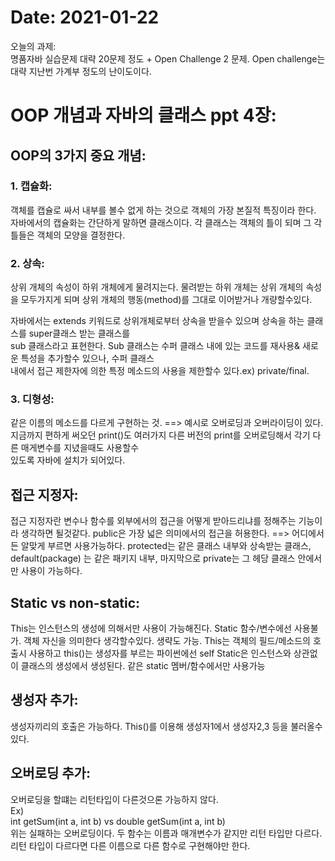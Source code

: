 
# Date: 2021-01-22
오늘의 과제:  
명품자바 실습문제 대략 20문제 정도 + Open Challenge 2 문제. Open challenge는 대략 지난번 가계부 정도의 난이도이다.

# OOP 개념과 자바의 클래스 ppt 4장:
## OOP의 3가지 중요 개념:
### 1. 캡슐화:  
  객체를 캡슐로 싸서 내부를 볼수 없게 하는 것으로 객체의 가장 본질적 특징이라 한다. 
  자바에서의  캡슐화는 간단하게 말하면 클래스이다. 각 클래스는 객체의 틀이 되며 그 각 틀들은 객체의 모양을 결정한다.
  
### 2. 상속:
  상위 개체의 속성이 하위 개체에게 물려지는다. 물려받는 하위 개체는 상위 개체의 속성을 모두가지게 되며 상위 개체의 
  행동(method)를 그대로 이어받거나 개량할수있다.
  
  자바에서는 extends 키워드로 상위개체로부터 상속을 받을수 있으며 상속을 하는 클래스를 super클래스 받는 클래스를  
  sub 클래스라고 표현한다. Sub 클래스는 수퍼 클래스 내에 있는 코드를 재사용& 새로운 특성을 추가할수 있으나, 수퍼 클래스  
  내에서 접근 제한자에 의한 특정 메소드의 사용을 제한할수 있다.ex) private/final.  
  
### 3. 디형성:   
  같은 이름의 메소드를 다르게 구현하는 것. ==> 예시로 오버로딩과 오버라이딩이 있다.  
  지금까지 편하게 써오던 print()도 여러가지 다른 버전의 print를 오버로딩해서 각기 다른 매게변수를 지녔을때도 사용할수   
  있도록 자바에 설치가 되어있다.   
  
## 접근 지정자:
  접근 지정자란 변수나 함수를 외부에서의 접근을 어떻게 받아드리냐를 정해주는 기능이라 생각하면 될것같다. public은 가장 넓은
  의미에서의 접근을 허용한다. ==> 어디에서든 알맞게 부르면 사용가능하다. protected는 같은 클래스 내부와 상속받는 클래스, default(package) 는
  같은 패키지 내부, 마지막으로 private는 그 헤당 클래스 안에서만 사용이 가능하다. 
  
## Static vs non-static:
   This는 인스턴스의 생성에 의해서만 사용이 가능해진다. Static 함수/변수에선 사용불가.
		  객체 자신을 의미한다 생각할수있다. 생략도 가능.
		  This는 객체의 필드/메소드의 호출시 사용하고 this()는 생성자를 부르는
	  	파이썬에선 self
	Static은 인스턴스와 상관없이 클래스의 생성에서 생성된다.
      같은 static 멤버/함수에서만 사용가능

## 생성자 추가:
  생성자끼리의 호출은 가능하다.
	  This()를 이용해 생성자1에서 생성자2,3 등을 불러올수있다.
    
## 오버로딩 추가:
  오버로딩을 할떄는 리턴타입이 다른것으론 가능하지 않다.  
  Ex)  
      int getSum(int a, int b)     vs     double getSum(int a, int b)  
	위는 실패하는 오버로딩이다. 두 함수는 이름과 매개변수가 같지만 리턴 타입만 다르다.  
	리턴 타입이 다르다면 다른 이름으로 다른 함수로 구현해야만 한다.

